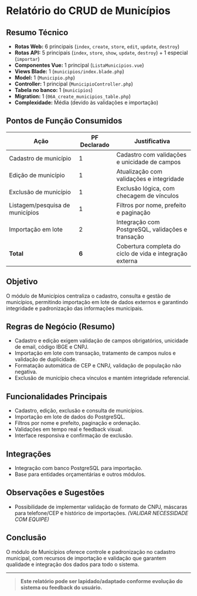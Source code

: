# Relatório do CRUD de Municípios

## Resumo Técnico
- **Rotas Web:** 6 principais (`index`, `create`, `store`, `edit`, `update`, `destroy`)
- **Rotas API:** 5 principais (`index`, `store`, `show`, `update`, `destroy`) + 1 especial (`importar`)
- **Componentes Vue:** 1 principal (`ListaMunicipios.vue`)
- **Views Blade:** 1 (`municipios/index.blade.php`)
- **Model:** 1 (`Municipio.php`)
- **Controller:** 1 principal (`MunicipioController.php`)
- **Tabela no banco:** 1 (`municipios`)
- **Migration:** 1 (`06A_create_municipios_table.php`)
- **Complexidade:** Média (devido às validações e importação)

## Pontos de Função Consumidos

| Ação                        | PF Declarado | Justificativa                                                                 |
|-----------------------------|--------------|------------------------------------------------------------------------------|
| Cadastro de município       | 1            | Cadastro com validações e unicidade de campos                                |
| Edição de município         | 1            | Atualização com validações e integridade                                     |
| Exclusão de município       | 1            | Exclusão lógica, com checagem de vínculos                                    |
| Listagem/pesquisa de municípios | 1        | Filtros por nome, prefeito e paginação                                       |
| Importação em lote          | 2            | Integração com PostgreSQL, validações e transação                            |
| **Total**                   | **6**        | Cobertura completa do ciclo de vida e integração externa                     |

## Objetivo
O módulo de Municípios centraliza o cadastro, consulta e gestão de municípios, permitindo importação em lote de dados externos e garantindo integridade e padronização das informações municipais.

## Regras de Negócio (Resumo)
- Cadastro e edição exigem validação de campos obrigatórios, unicidade de email, código IBGE e CNPJ.
- Importação em lote com transação, tratamento de campos nulos e validação de duplicidade.
- Formatação automática de CEP e CNPJ, validação de população não negativa.
- Exclusão de município checa vínculos e mantém integridade referencial.

## Funcionalidades Principais
- Cadastro, edição, exclusão e consulta de municípios.
- Importação em lote de dados do PostgreSQL.
- Filtros por nome e prefeito, paginação e ordenação.
- Validações em tempo real e feedback visual.
- Interface responsiva e confirmação de exclusão.

## Integrações
- Integração com banco PostgreSQL para importação.
- Base para entidades orçamentárias e outros módulos.

## Observações e Sugestões
- Possibilidade de implementar validação de formato de CNPJ, máscaras para telefone/CEP e histórico de importações.
*(VALIDAR NECESSIDADE COM EQUIPE)*

## Conclusão
O módulo de Municípios oferece controle e padronização no cadastro municipal, com recursos de importação e validação que garantem qualidade e integração dos dados para todo o sistema.

---

> **Este relatório pode ser lapidado/adaptado conforme evolução do sistema ou feedback do usuário.** 